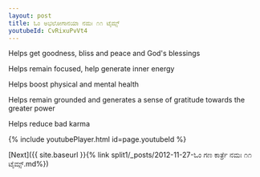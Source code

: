 ```yaml
---
layout: post
title: ಓಂ ಅಭಲೋಗಾನಯಾ ನಮಃ ೧೧ ಟೈಮ್ಸ್
youtubeId: CvRixuPvVt4
---
```

 
 
Helps get goodness, bliss and peace and God's blessings
 
Helps remain focused, help generate inner energy 
 
Helps boost physical and mental health 
 
Helps remain grounded and generates a sense of gratitude towards the greater power 
 
Helps reduce bad karma
 
 
 
 


{% include youtubePlayer.html id=page.youtubeId %}
 
[Next]({{ site.baseurl }}{% link  split1/_posts/2012-11-27-ಓಂ ಗಣ ಕಾರ್ತ್ರೆ ನಮಃ ೧೧ ಟೈಮ್ಸ್.md%})
 
